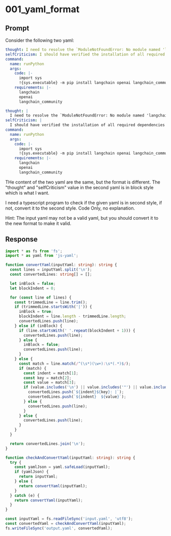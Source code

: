 # 001_yaml_format

## Prompt

Consider the following two yaml:

```yaml
thought: I need to resolve the `ModuleNotFoundError: No module named 'langchain_community'` error by ensuring that all necessary dependencies are correctly installed.
selfCriticism: I should have verified the installation of all required dependencies before running the code.
command:
  name: runPython
  args:
    code: |-
      import sys
      !{sys.executable} -m pip install langchain openai langchain_community
    requirements: |-
      langchain
      openai
      langchain_community
```

```yaml
thought: |
  I need to resolve the `ModuleNotFoundError: No module named 'langchain_community'` error by ensuring that all necessary dependencies are correctly installed.
selfCriticism: |
  I should have verified the installation of all required dependencies before running the code.
command:
  name: runPython
  args:
    code: |-
      import sys
      !{sys.executable} -m pip install langchain openai langchain_community
    requirements: |-
      langchain
      openai
      langchain_community
```

THe content of the two yaml are the same, but the format is different. The "thought" and "selfCriticism" value in the second yaml is in block style which is what I want. 

I need a typescript program to check if the given yaml is in second style, if not, convert it to the second style. Code Only, no explanation.

Hint: The input yaml may not be a valid yaml, but you should convert it to the new format to make it valid.

## Response

```typescript
import * as fs from 'fs';
import * as yaml from 'js-yaml';

function convertYaml(inputYaml: string): string {
  const lines = inputYaml.split('\n');
  const convertedLines: string[] = [];

  let inBlock = false;
  let blockIndent = 0;

  for (const line of lines) {
    const trimmedLine = line.trim();
    if (trimmedLine.startsWith('|')) {
      inBlock = true;
      blockIndent = line.length - trimmedLine.length;
      convertedLines.push(line);
    } else if (inBlock) {
      if (line.startsWith(' '.repeat(blockIndent + 1))) {
        convertedLines.push(line);
      } else {
        inBlock = false;
        convertedLines.push(line);
      }
    } else {
      const match = line.match(/^(\s*)(\w+):\s*(.*)$/);
      if (match) {
        const indent = match[1];
        const key = match[2];
        const value = match[3];
        if (value.includes('\n') || value.includes('"') || value.includes("'")) {
          convertedLines.push(`${indent}${key}: |`);
          convertedLines.push(`${indent}  ${value}`);
        } else {
          convertedLines.push(line);
        }
      } else {
        convertedLines.push(line);
      }
    }
  }

  return convertedLines.join('\n');
}

function checkAndConvertYaml(inputYaml: string): string {
  try {
    const yamlJson = yaml.safeLoad(inputYaml);
    if (yamlJson) {
      return inputYaml;
    } else {
      return convertYaml(inputYaml);
    }
  } catch (e) {
    return convertYaml(inputYaml);
  }
}

const inputYaml = fs.readFileSync('input.yaml', 'utf8');
const convertedYaml = checkAndConvertYaml(inputYaml);
fs.writeFileSync('output.yaml', convertedYaml);
```

